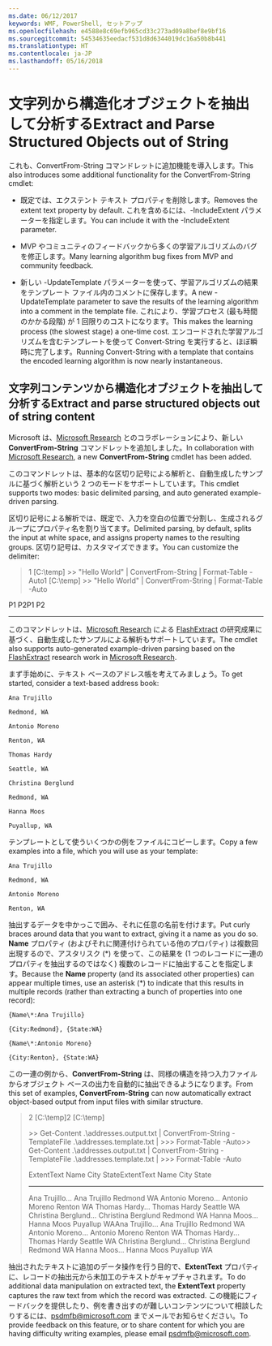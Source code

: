 ```yaml
---
ms.date: 06/12/2017
keywords: WMF, PowerShell, セットアップ
ms.openlocfilehash: e4588e8c69efb965cd33c273ad09a8bef8e9bf16
ms.sourcegitcommit: 54534635eedacf531d8d6344019dc16a50b8b441
ms.translationtype: HT
ms.contentlocale: ja-JP
ms.lasthandoff: 05/16/2018
---
```

# <a name="extract-and-parse-structured-objects-out-of-string"></a><span data-ttu-id="71b4f-102">文字列から構造化オブジェクトを抽出して分析する</span><span class="sxs-lookup"><span data-stu-id="71b4f-102">Extract and Parse Structured Objects out of String</span></span>
<span data-ttu-id="71b4f-103">これも、ConvertFrom-String コマンドレットに追加機能を導入します。</span><span class="sxs-lookup"><span data-stu-id="71b4f-103">This also introduces some additional functionality for the ConvertFrom-String cmdlet:</span></span>

-   <span data-ttu-id="71b4f-104">既定では、エクステント テキスト プロパティを削除します。</span><span class="sxs-lookup"><span data-stu-id="71b4f-104">Removes the extent text property by default.</span></span> <span data-ttu-id="71b4f-105">これを含めるには、-IncludeExtent パラメーターを指定します。</span><span class="sxs-lookup"><span data-stu-id="71b4f-105">You can include it with the -IncludeExtent parameter.</span></span>

-   <span data-ttu-id="71b4f-106">MVP やコミュニティのフィードバックから多くの学習アルゴリズムのバグを修正します。</span><span class="sxs-lookup"><span data-stu-id="71b4f-106">Many learning algorithm bug fixes from MVP and community feedback.</span></span>

-   <span data-ttu-id="71b4f-107">新しい -UpdateTemplate パラメーターを使って、学習アルゴリズムの結果をテンプレート ファイル内のコメントに保存します。</span><span class="sxs-lookup"><span data-stu-id="71b4f-107">A new -UpdateTemplate parameter to save the results of the learning algorithm into a comment in the template file.</span></span> <span data-ttu-id="71b4f-108">これにより、学習プロセス (最も時間のかかる段階) が 1 回限りのコストになります。</span><span class="sxs-lookup"><span data-stu-id="71b4f-108">This makes the learning process (the slowest stage) a one-time cost.</span></span> <span data-ttu-id="71b4f-109">エンコードされた学習アルゴリズムを含むテンプレートを使って Convert-String を実行すると、ほぼ瞬時に完了します。</span><span class="sxs-lookup"><span data-stu-id="71b4f-109">Running Convert-String with a template that contains the encoded learning algorithm is now nearly instantaneous.</span></span>


<a name="extract-and-parse-structured-objects-out-of-string-content"></a><span data-ttu-id="71b4f-110">文字列コンテンツから構造化オブジェクトを抽出して分析する</span><span class="sxs-lookup"><span data-stu-id="71b4f-110">Extract and parse structured objects out of string content</span></span>
----------------------------------------------------------

<span data-ttu-id="71b4f-111">Microsoft は、[Microsoft Research](http://research.microsoft.com/) とのコラボレーションにより、新しい **ConvertFrom-String** コマンドレットを追加しました。</span><span class="sxs-lookup"><span data-stu-id="71b4f-111">In collaboration with [Microsoft Research](http://research.microsoft.com/), a new **ConvertFrom-String** cmdlet has been added.</span></span>

<span data-ttu-id="71b4f-112">このコマンドレットは、基本的な区切り記号による解析と、自動生成したサンプルに基づく解析という 2 つのモードをサポートしています。</span><span class="sxs-lookup"><span data-stu-id="71b4f-112">This cmdlet supports two modes: basic delimited parsing, and auto generated example-driven parsing.</span></span>

<span data-ttu-id="71b4f-113">区切り記号による解析では、既定で、入力を空白の位置で分割し、生成されるグループにプロパティ名を割り当てます。</span><span class="sxs-lookup"><span data-stu-id="71b4f-113">Delimited parsing, by default, splits the input at white space, and assigns property names to the resulting groups.</span></span> <span data-ttu-id="71b4f-114">区切り記号は、カスタマイズできます。</span><span class="sxs-lookup"><span data-stu-id="71b4f-114">You can customize the delimiter:</span></span>

> <span data-ttu-id="71b4f-115">1 \[C:\\temp\] &gt;&gt; "Hello World" | ConvertFrom-String | Format-Table -Auto</span><span class="sxs-lookup"><span data-stu-id="71b4f-115">1 \[C:\\temp\] &gt;&gt; "Hello World" | ConvertFrom-String | Format-Table -Auto</span></span>

<span data-ttu-id="71b4f-116">P1    P2</span><span class="sxs-lookup"><span data-stu-id="71b4f-116">P1    P2</span></span>
--    --

<span data-ttu-id="71b4f-117">このコマンドレットは、[Microsoft Research](http://research.microsoft.com) による [FlashExtract](http://research.microsoft.com/en-us/um/people/sumitg/flashextract.html) の研究成果に基づく、自動生成したサンプルによる解析もサポートしています。</span><span class="sxs-lookup"><span data-stu-id="71b4f-117">The cmdlet also supports auto-generated example-driven parsing based on the [FlashExtract](http://research.microsoft.com/en-us/um/people/sumitg/flashextract.html) research work in [Microsoft Research](http://research.microsoft.com).</span></span>

<span data-ttu-id="71b4f-118">まず手始めに、テキスト ベースのアドレス帳を考えてみましょう。</span><span class="sxs-lookup"><span data-stu-id="71b4f-118">To get started, consider a text-based address book:</span></span>

    Ana Trujillo

    Redmond, WA

    Antonio Moreno

    Renton, WA

    Thomas Hardy

    Seattle, WA

    Christina Berglund

    Redmond, WA

    Hanna Moos

    Puyallup, WA

<span data-ttu-id="71b4f-119">テンプレートとして使ういくつかの例をファイルにコピーします。</span><span class="sxs-lookup"><span data-stu-id="71b4f-119">Copy a few examples into a file, which you will use as your template:</span></span>

    Ana Trujillo

    Redmond, WA

    Antonio Moreno

    Renton, WA



<span data-ttu-id="71b4f-120">抽出するデータを中かっこで囲み、それに任意の名前を付けます。</span><span class="sxs-lookup"><span data-stu-id="71b4f-120">Put curly braces around data that you want to extract, giving it a name as you do so.</span></span> <span data-ttu-id="71b4f-121">**Name** プロパティ (およびそれに関連付けられている他のプロパティ) は複数回出現するので、アスタリスク (\*) を使って、この結果を (1 つのレコードに一連のプロパティを抽出するのではなく) 複数のレコードに抽出することを指定します。</span><span class="sxs-lookup"><span data-stu-id="71b4f-121">Because the **Name** property (and its associated other properties) can appear multiple times, use an asterisk (\*) to indicate that this results in multiple records (rather than extracting a bunch of properties into one record):</span></span>

    {Name\*:Ana Trujillo}

    {City:Redmond}, {State:WA}

    {Name\*:Antonio Moreno}

    {City:Renton}, {State:WA}

<span data-ttu-id="71b4f-122">この一連の例から、**ConvertFrom-String** は、同様の構造を持つ入力ファイルからオブジェクト ベースの出力を自動的に抽出できるようになります。</span><span class="sxs-lookup"><span data-stu-id="71b4f-122">From this set of examples, **ConvertFrom-String** can now automatically extract object-based output from input files with similar structure.</span></span>

> <span data-ttu-id="71b4f-123">2 \[C:\\temp\]</span><span class="sxs-lookup"><span data-stu-id="71b4f-123">2 \[C:\\temp\]</span></span>
>
> <span data-ttu-id="71b4f-124">&gt;&gt; Get-Content .\\addresses.output.txt | ConvertFrom-String -TemplateFile .\\addresses.template.txt | &gt;&gt;&gt; Format-Table -Auto</span><span class="sxs-lookup"><span data-stu-id="71b4f-124">&gt;&gt; Get-Content .\\addresses.output.txt | ConvertFrom-String -TemplateFile .\\addresses.template.txt | &gt;&gt;&gt; Format-Table -Auto</span></span>
>
> <span data-ttu-id="71b4f-125">ExtentText                     Name               City     State</span><span class="sxs-lookup"><span data-stu-id="71b4f-125">ExtentText                     Name               City     State</span></span>
> ----------                     ----               ----     -----
> <span data-ttu-id="71b4f-126">Ana Trujillo...              Ana Trujillo       Redmond  WA Antonio Moreno...            Antonio Moreno     Renton   WA Thomas Hardy...              Thomas Hardy       Seattle  WA Christina Berglund...        Christina Berglund Redmond  WA Hanna Moos...                Hanna Moos         Puyallup WA</span><span class="sxs-lookup"><span data-stu-id="71b4f-126">Ana Trujillo...                Ana Trujillo       Redmond  WA Antonio Moreno...              Antonio Moreno     Renton   WA Thomas Hardy...                Thomas Hardy       Seattle  WA Christina Berglund...          Christina Berglund Redmond  WA Hanna Moos...                  Hanna Moos         Puyallup WA</span></span>

<span data-ttu-id="71b4f-127">抽出されたテキストに追加のデータ操作を行う目的で、**ExtentText** プロパティに、レコードの抽出元から未加工のテキストがキャプチャされます。</span><span class="sxs-lookup"><span data-stu-id="71b4f-127">To do additional data manipulation on extracted text, the **ExtentText** property captures the raw text from which the record was extracted.</span></span> <span data-ttu-id="71b4f-128">この機能にフィードバックを提供したり、例を書き出すのが難しいコンテンツについて相談したりするには、<psdmfb@microsoft.com> までメールでお知らせください。</span><span class="sxs-lookup"><span data-stu-id="71b4f-128">To provide feedback on this feature, or to share content for which you are having difficulty writing examples, please email <psdmfb@microsoft.com>.</span></span>
